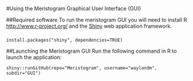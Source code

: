 #Using the Meristogram Graphical User Interface (GUI)

##Required software
To run the meristogram GUI you will need to install R http://www.r-project.org/ and the [Shiny](http://shiny.rstudio.com/) web application framework. 

###
```
install.packages("shiny", dependencies=TRUE)
```

##Launching the Meristogram GUI
Run the following command in R to launch the application:
```
shiny::runGitHub(repo="Meristogram", username="waylandm", subdir="GUI")
```
